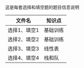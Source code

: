 这是每套选择和填空题的题目信息说明

|文件名|知识点|
|------|-----|
|选择1、填空1|基础训练|
|选择2、填空2|基础训练|
|选择3、填空3|线性表|
|选择4、填空4|栈和队|
